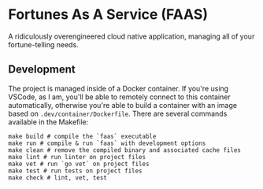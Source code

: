 # Fortunes As A Service (FAAS)

A ridiculously overengineered cloud native application, managing all of your fortune-telling needs.

## Development

The project is managed inside of a Docker container. If you're using VSCode, as I am, you'll be able to remotely connect to this container automatically, otherwise you're able to build a container with an image based on `.dev/container/Dockerfile`. There are several commands available in the Makefile:
```
make build # compile the `faas` executable
make run # compile & run `faas` with development options
make clean # remove the compiled binary and associated cache files
make lint # run linter on project files
make vet # run `go vet` on project files
make test # run tests on project files
make check # lint, vet, test
